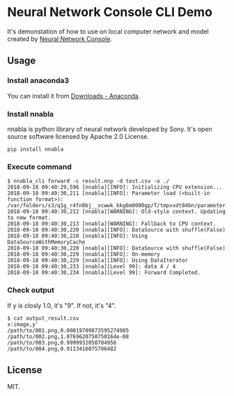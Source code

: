 # Neural Network Console CLI Demo

It's demonstation of how to use on local computer network and model created by [Neural Network Console](https://dl.sony.com).

## Usage

### Install anaconda3

You can install it from [Downloads - Anaconda](https://www.anaconda.com/download/#macos).

### Install nnabla

nnabla is python library of neural network developed by Sony. It's open source software licensed by Apache 2.0 License.

```
pip install nnabla
```

### Execute command

```
$ nnabla_cli forward -c result.nnp -d test.csv -o ./
2018-09-18 09:40:29,596 [nnabla][INFO]: Initializing CPU extension...
2018-09-18 09:40:30,211 [nnabla][INFO]: Parameter load (<built-in function format>): /var/folders/s3/q1g_r4fn0bj__vcwwk_kkg6m0000gp/T/tmpvxdt84bn/parameter.protobuf
2018-09-18 09:40:30,212 [nnabla][WARNING]: Old-style context. Updating to new format.
2018-09-18 09:40:30,213 [nnabla][WARNING]: Fallback to CPU context.
2018-09-18 09:40:30,220 [nnabla][INFO]: DataSource with shuffle(False)
2018-09-18 09:40:30,220 [nnabla][INFO]: Using DataSourceWithMemoryCache
2018-09-18 09:40:30,220 [nnabla][INFO]: DataSource with shuffle(False)
2018-09-18 09:40:30,229 [nnabla][INFO]: On-memory
2018-09-18 09:40:30,229 [nnabla][INFO]: Using DataIterator
2018-09-18 09:40:30,233 [nnabla][Level 99]: data 4 / 4
2018-09-18 09:40:30,234 [nnabla][Level 99]: Forward Completed.
```

### Check output

If y is closly 1.0, it's "9". If not, it's "4".

```
$ cat output_result.csv 
x:image,y'
/path/to/001.png,0.00019709873595274985
/path/to/002.png,1.0769620750750164e-08
/path/to/003.png,0.9999932050704956
/path/to/004.png,0.9113416075706482
```

## License

MIT.